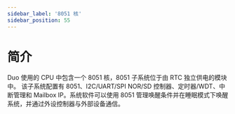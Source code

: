 ```yaml
---
sidebar_label: '8051 核'
sidebar_position: 55
---
```


# 简介

Duo 使用的 CPU 中包含一个 8051 核，8051 子系统位于由 RTC 独立供电的模块中。 该子系统配置有 8051、I2C/UART/SPI NOR/SD 控制器、定时器/WDT、中断管理和 Mailbox IP。系统软件可以使用 8051 管理唤醒条件并在睡眠模式下唤醒系统，并通过外设控制器与外部设备通信。
